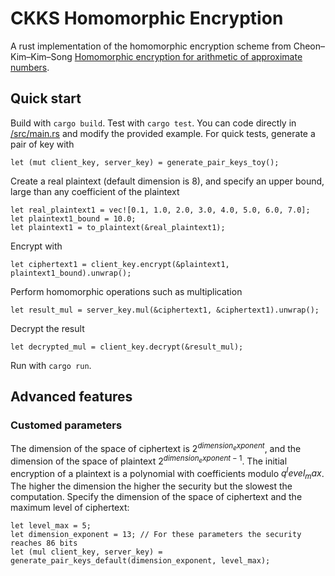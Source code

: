 # CKKS Homomorphic Encryption

A rust implementation of the homomorphic encryption scheme from Cheon–Kim–Kim–Song [Homomorphic encryption for arithmetic of approximate numbers](https://eprint.iacr.org/2016/421.pdf).

## Quick start
Build with `cargo build`. Test with `cargo test`.
You can code directly in [/src/main.rs](https://github.com/M-Bln/ckks_he/blob/master/src/main.rs) and modify the provided example.
For quick tests, generate a pair of key with
```
let (mut client_key, server_key) = generate_pair_keys_toy();
```
Create a real plaintext (default dimension is 8), and specify an upper bound, large than any coefficient of the plaintext
```
let real_plaintext1 = vec![0.1, 1.0, 2.0, 3.0, 4.0, 5.0, 6.0, 7.0];
let plaintext1_bound = 10.0;
let plaintext1 = to_plaintext(&real_plaintext1);
```
Encrypt with
```
let ciphertext1 = client_key.encrypt(&plaintext1, plaintext1_bound).unwrap();
```
Perform homomorphic operations such as multiplication
```
let result_mul = server_key.mul(&ciphertext1, &ciphertext1).unwrap();
```
Decrypt the result
```
let decrypted_mul = client_key.decrypt(&result_mul);
```
Run with `cargo run`.

## Advanced features
### Customed parameters
The dimension of the space of ciphertext is $2^{dimension_exponent}$, and the dimension of the space of plaintext $2^{dimension_exponent -1}$.
The initial encryption of a plaintext is a polynomial with coefficients modulo $q^level_max$. The higher the dimension the higher the security
but the slowest the computation. Specify the dimension of the space of ciphertext and the maximum level of ciphertext:
```
let level_max = 5;
let dimension_exponent = 13; // For these parameters the security reaches 86 bits
let (mul client_key, server_key) = generate_pair_keys_default(dimension_exponent, level_max);
```

